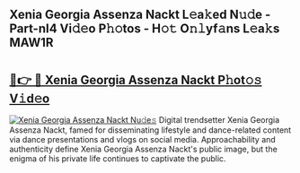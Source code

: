 ## Xenia Georgia Assenza Nackt L𝚎a𝚔ed N𝚞𝚍e - Part-nI4 Vi𝚍𝚎o P𝚑𝚘tos - H𝚘𝚝 O𝚗𝚕yf𝚊ns L𝚎a𝚔s MAW1R

# <h2><a href="http://kf6rqi.oniu.top/?m=Xenia+Georgia+Assenza+Nackt">🔗👉 🔴 Xenia Georgia Assenza Nackt P𝚑ot𝚘𝚜 V𝚒d𝚎o</a></h2>

[![Xenia Georgia Assenza Nackt Nu𝚍e𝚜](https://i.imgur.com/0qMVB7G.gif)](http://kf6rqi.oniu.top/?m=Xenia+Georgia+Assenza+Nackt)
Digital trendsetter Xenia Georgia Assenza Nackt, famed for disseminating lifestyle and dance-related content via dance presentations and vlogs on social media. Approachability and authenticity define Xenia Georgia Assenza Nackt's public image, but the enigma of his private life continues to captivate the public.  
